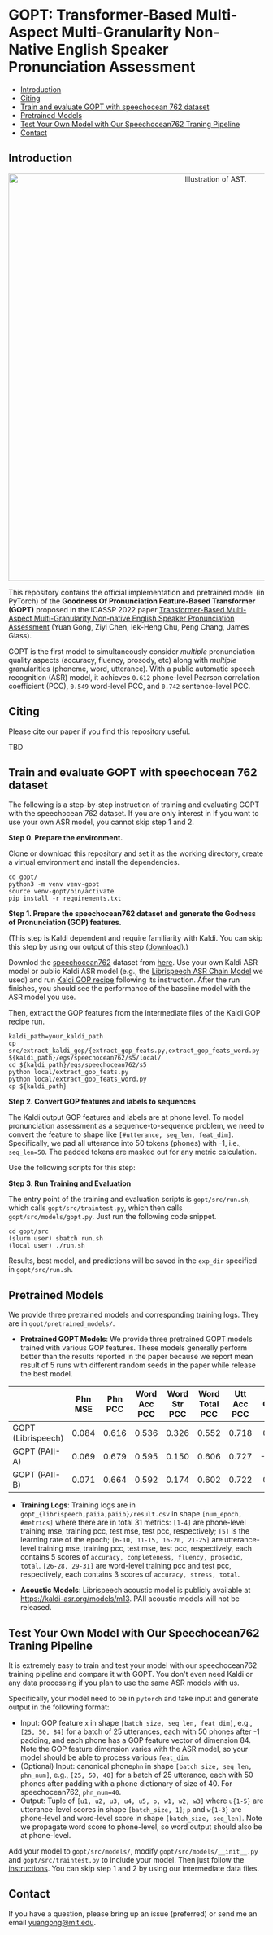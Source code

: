 # GOPT: Transformer-Based Multi-Aspect Multi-Granularity Non-Native English Speaker Pronunciation Assessment
 - [Introduction](#Introduction)
 - [Citing](#Citing)  
 - [Train and evaluate GOPT with speechocean 762 dataset](#Train-and-evaluate-GOPT-with-speechocean-762-dataset)
 - [Pretrained Models](#Pretrained-Models)
 - [Test Your Own Model with Our Speechocean762 Traning Pipeline](#Test-Your-Own-Model-with-Our-Speechocean762-Traning-Pipeline)
 - [Contact](#Contact)

## Introduction  

<p align="center"><img src="https://raw.githubusercontent.com/YuanGongND/gopt/master/figure/gopt.png?token=AEC6JZXNM2T3SJNHAIZ5QW3BTPH6I" alt="Illustration of AST." width="800"/></p>

This repository contains the official implementation and pretrained model (in PyTorch) of the **Goodness Of Pronunciation Feature-Based Transformer (GOPT)** proposed in the ICASSP 2022 paper [Transformer-Based Multi-Aspect Multi-Granularity Non-native English Speaker Pronunciation Assessment](https://arxiv.org/abs/dummy) (Yuan Gong, Ziyi Chen, Iek-Heng Chu, Peng Chang, James Glass).  

GOPT is the first model to simultaneously consider *multiple* pronunciation quality aspects (accuracy, fluency, prosody, etc) along with *multiple* granularities (phoneme, word, utterance). With a public automatic speech recognition (ASR) model, it achieves ``0.612`` phone-level Pearson correlation coefficient (PCC), ``0.549`` word-level PCC, and ``0.742`` sentence-level PCC.


## Citing  
Please cite our paper if you find this repository useful.

TBD
  
## Train and evaluate GOPT with speechocean 762 dataset

The following is a step-by-step instruction of training and evaluating GOPT with the speechocean 762 dataset. If you are only interest in 
If you want to use your own ASR model, you cannot skip step 1 and 2.

**Step 0. Prepare the environment.**

Clone or download this repository and set it as the working directory, create a virtual environment and install the dependencies.

```
cd gopt/ 
python3 -m venv venv-gopt
source venv-gopt/bin/activate
pip install -r requirements.txt 
```

**Step 1. Prepare the speechocean762 dataset and generate the Godness of Pronunciation (GOP) features.**

(This step is Kaldi dependent and require familiarity with Kaldi. You can skip this step by using our output of this step ([download]()).)

Downlod the [speechocean762](https://arxiv.org/abs/2104.01378) dataset from [here](https://www.openslr.org/101/). Use your own Kaldi ASR model or public Kaldi ASR model (e.g., the [Librispeech ASR Chain Model](https://kaldi-asr.org/models/m13) we used) and run [Kaldi GOP recipe](https://github.com/kaldi-asr/kaldi/tree/master/egs/gop_speechocean762) following its instruction. After the run finishes, you should see the performance of the baseline model with the ASR model you use.

Then, extract the GOP features from the intermediate files of the Kaldi GOP recipe run. 

```
kaldi_path=your_kaldi_path
cp src/extract_kaldi_gop/{extract_gop_feats.py,extract_gop_feats_word.py ${kaldi_path}/egs/speechocean762/s5/local/
cd ${kaldi_path}/egs/speechocean762/s5
python local/extract_gop_feats.py
python local/extract_gop_feats_word.py
cp ${kaldi_path}
```


**Step 2. Convert GOP features and labels to sequences**

The Kaldi output GOP features and labels are at phone level. To model pronunciation assessment as a sequence-to-sequence problem, we need to convert the feature to shape like ``[#utterance, seq_len, feat_dim]``. 
Specifically, we pad all utterance into 50 tokens (phones) with -1, i.e., ``seq_len=50``. The padded tokens are masked out for any metric calculation. 

Use the following scripts for this step:

**Step 3. Run Training and Evaluation**

The entry point of the training and evaluation scripts is ``gopt/src/run.sh``, which calls ``gopt/src/traintest.py``, which then calls ``gopt/src/models/gopt.py``.
Just run the following code snippet.

```
cd gopt/src
(slurm user) sbatch run.sh
(local user) ./run.sh
```
Results, best model, and predictions will be saved in the ``exp_dir`` specified in ``gopt/src/run.sh``.

## Pretrained Models
We provide three pretrained models and corresponding training logs. They are in ``gopt/pretrained_models/``.

- **Pretrained GOPT Models**: We provide three pretrained GOPT models trained with various GOP features. These models generally perform better than the results reported in the paper because we report mean result of 5 runs with different random seeds in the paper while release the best model.

|                    | Phn MSE | Phn PCC | Word Acc PCC | Word Str PCC | Word Total PCC | Utt Acc PCC | Utt Comp PCC | Utt Flu PCC | Utt Pros PCC | Utt Total PCC |
|--------------------|:-------:|:-------:|:------------:|:------------:|:--------------:|:-----------:|:------------:|:-----------:|:------------:|:-------------:|
| GOPT (Librispeech) |  0.084  |  0.616  |     0.536    |     0.326    |      0.552     |    0.718    |     0.109    |    0.756    |     0.764    |     0.743     |
| GOPT (PAII-A)      |  0.069  |  0.679  |     0.595    |     0.150    |      0.606     |    0.727    |    -0.044    |    0.692    |     0.695    |     0.731     |
| GOPT (PAII-B)      |  0.071  |  0.664  |     0.592    |     0.174    |      0.602     |    0.722    |     0.122    |    0.721    |     0.723    |     0.740     |

- **Training Logs**: Training logs are in ``gopt_{librispeech,paiia,paiib}/result.csv`` in shape  ``[num_epoch, #metrics]`` where there are in total 31 metrics:  ``[1-4]`` are phone-level training mse, training pcc, test mse, test pcc, respectively; ``[5]`` is the learning rate of the epoch;
``[6-10, 11-15, 16-20, 21-25]`` are utterance-level training mse, training pcc, test mse, test pcc, respectively, each contains 5 scores of ``accuracy, completeness, fluency, prosodic, total``.
``[26-28, 29-31]`` are word-level training pcc and test pcc, respectively, each contains 3 scores of ``accuracy, stress, total``.

- **Acoustic Models**: Librispeech acoustic model is publicly available at https://kaldi-asr.org/models/m13. PAII acoustic models will not be released.

## Test Your Own Model with Our Speechocean762 Traning Pipeline
It is extremely easy to train and test your model with our speechocean762 training pipeline and compare it with GOPT. You don't even need Kaldi or any data processing if you plan to use the same ASR models with us. 

Specifically, your model need to be in ``pytorch`` and take input and generate output in the following format:

- Input: GOP feature ``x`` in shape ``[batch_size, seq_len, feat_dim]``, e.g., ``[25, 50, 84]`` for a batch of 25 utterances, each with 50 phones after -1 padding, and each phone has a GOP feature vector of dimension 84. Note the GOP feature dimension varies with the ASR model, so your model should be able to process various ``feat_dim``.
- (Optional) Input: canonical phone``phn`` in shape ``[batch_size, seq_len, phn_num]``, e.g., ``[25, 50, 40]`` for a batch of 25 utterance, each with 50 phones after padding with a phone dictionary of size of 40. For speechocean762, ``phn_num=40``.
- Output: Tuple of ``[u1, u2, u3, u4, u5, p, w1, w2, w3]`` where ``u{1-5}`` are utterance-level scores in shape ``[batch_size, 1]``; ``p`` and ``w{1-3}`` are phone-level and word-level score in shape ``[batch_size, seq_len]``. Note we propagate word score to phone-level, so word output should also be at phone-level.  

Add your model to ``gopt/src/models/``, modify ``gopt/src/models/__init__.py`` and ``gopt/src/traintest.py`` to include your model. Then just follow the [instructions](#Train-and-evaluate-GOPT-with-speechocean-762-dataset). You can skip step 1 and 2 by using our intermediate data files. 

 ## Contact
If you have a question, please bring up an issue (preferred) or send me an email yuangong@mit.edu.
